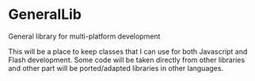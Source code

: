 GeneralLib
==========

General library for multi-platform development


This will be a place to keep classes that I can use for both Javascript and Flash development.  Some code will be taken directly from other libraries and other part will be ported/adapted libraries in other languages.